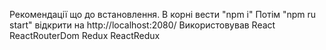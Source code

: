 Рекомендації що до встановлення.
В корні вести "npm i" Потім "npm ru start"
відкрити на http://localhost:2080/
Використовував React ReactRouterDom Redux ReactRedux